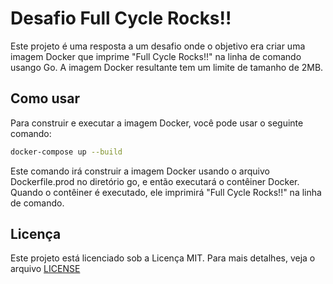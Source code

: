 # Desafio Full Cycle Rocks!!

Este projeto é uma resposta a um desafio onde o objetivo era criar uma imagem Docker que imprime "Full Cycle Rocks!!" na linha de comando usango Go. A imagem Docker resultante tem um limite de tamanho de 2MB.

## Como usar

Para construir e executar a imagem Docker, você pode usar o seguinte comando:

```sh
docker-compose up --build
```
Este comando irá construir a imagem Docker usando o arquivo Dockerfile.prod no diretório go, e então executará o contêiner Docker. Quando o contêiner é executado, ele imprimirá "Full Cycle Rocks!!" na linha de comando.

## Licença
Este projeto está licenciado sob a Licença MIT. Para mais detalhes, veja o arquivo [LICENSE](https://github.com/wesley-prado/desafio-go/blob/main/LICENSE)
